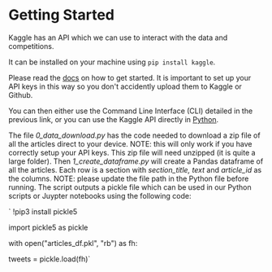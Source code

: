 # Getting Started

Kaggle has an API which we can use to interact with the data and competitions.

It can be installed on your machine using `pip install kaggle`.

Please read the [docs](https://www.kaggle.com/docs/api "Kaggle API") on how to get started. It is important to set up your API keys in this way so you don't accidently upload them to Kaggle or Github.

You can then either use the Command Line Interface (CLI) detailed in the previous link, or you can use the Kaggle API directly in [Python](https://technowhisp.com/kaggle-api-python-documentation/ "Python Kaggle API").

The file *0_data_download.py* has the code needed to download a zip file of all the articles direct to your device. NOTE: this will only work if you have correctly setup your API keys. This zip file will need unzipped (it is quite a large folder). Then *1_create_dataframe.py* will create a Pandas dataframe of all the articles. Each row is a section with *section_title, text* and *article_id* as the columns. NOTE: please update the file path in the Python file before running. The script outputs a pickle file which can be used in our Python scripts or Juypter notebooks using the following code:

`
!pip3 install pickle5

import pickle5 as pickle

with open("articles_df.pkl", "rb") as fh:

  tweets = pickle.load(fh)`